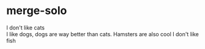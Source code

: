 # merge-solo

I don't like cats  
I like dogs, dogs are way better than cats. 
Hamsters are also cool 
I don't like fish 
